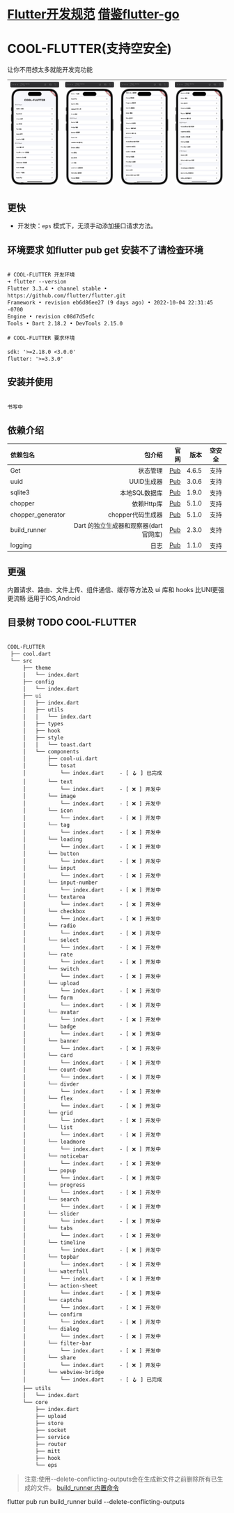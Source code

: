 # [Flutter开发规范](./Flutter开发规范.md) [借鉴flutter-go](https://github.com/alibaba/flutter-go/blob/master/Flutter_Go%20%E4%BB%A3%E7%A0%81%E5%BC%80%E5%8F%91%E8%A7%84%E8%8C%83.md) 

# COOL-FLUTTER(支持空安全)

让你不用想太多就能开发完功能



| <img src="static/1.jpg" width="180"> | <img src="static/2.jpg" width="180"> | <img src="static/3.jpg" width="180"> | <img src="static/4.jpg" width="180"> |
| :----------------------------------- | -----------------------------------: | -----------------------------------: | -----------------------------------: |










## 更快

-   开发快：`eps` 模式下，无须手动添加接口请求方法。



## 环境要求 如flutter pub get 安装不了请检查环境
``` shell

# COOL-FLUTTER 开发环境
➜ flutter --version
Flutter 3.3.4 • channel stable • https://github.com/flutter/flutter.git
Framework • revision eb6d86ee27 (9 days ago) • 2022-10-04 22:31:45 -0700
Engine • revision c08d7d5efc
Tools • Dart 2.18.2 • DevTools 2.15.0

# COOL-FLUTTER 要求环境

sdk: '>=2.18.0 <3.0.0'
flutter: '>=3.3.0'

```
## 安装并使用

``` dart
 
书写中

```

## 依赖介绍

| 依赖包名          |                                包介绍 |                                              官网 |  版本 | 空安全 |
| :---------------- | ------------------------------------: | ------------------------------------------------: | ----: | :----: |
| Get               |                              状态管理 |         [Pub](https://github.com/jonataslaw/getx) | 4.6.5 |  支持  |
| uuid              |                            UUID生成器 |    [Pub](https://pub.flutter-io.cn/packages/uuid) | 3.0.6 |  支持  |
| sqlite3           |                         本地SQL数据库 |           [Pub](https://pub.dev/packages/sqlite3) | 1.9.0 |  支持  |
| chopper           |                            依赖Http库 |           [Pub](https://pub.dev/packages/chopper) | 5.1.0 |  支持  |
| chopper_generator |                     chopper代码生成器 | [Pub](https://pub.dev/packages/chopper_generator) | 5.1.0 |  支持  |
| build_runner      | Dart 的独立生成器和观察器(dart官网库) |      [Pub](https://pub.dev/packages/build_runner) | 2.3.0 |  支持  |
| logging           |                                  日志 | [Pub](https://pub.flutter-io.cn/packages/logging) | 1.1.0 |  支持  |






## 更强

内置请求、路由、文件上传、组件通信、缓存等方法及 ui 库和 hooks
比UNI更强更流畅 适用于IOS,Android


## 目录树 TODO COOL-FLUTTER
```

COOL-FLUTTER
 ├── cool.dart
 └── src
     ├── theme
     │   └── index.dart
     ├── config
     │   └── index.dart
     ├── ui
     │   ├── index.dart
     │   ├── utils
     │   │   └── index.dart
     │   ├── types
     │   ├── hook
     │   ├── style
     │   │   └── toast.dart
     │   └── components
     │       ├── cool-ui.dart
     │       └── tosat
     │           └── index.dart     - [ 🪝 ] 已完成
     │       └── text
     │           └── index.dart     - [ ❌ ] 开发中
     │       └── image
     │           └── index.dart     - [ ❌ ] 开发中
     │       └── icon
     │           └── index.dart     - [ ❌ ] 开发中
     │       └── tag
     │           └── index.dart     - [ ❌ ] 开发中
     │       └── loading
     │           └── index.dart     - [ ❌ ] 开发中
     │       └── button
     │           └── index.dart     - [ ❌ ] 开发中
     │       └── input
     │           └── index.dart     - [ ❌ ] 开发中
     │       └── input-number
     │           └── index.dart     - [ ❌ ] 开发中
     │       └── textarea
     │           └── index.dart     - [ ❌ ] 开发中
     │       └── checkbox
     │           └── index.dart     - [ ❌ ] 开发中
     │       └── radio
     │           └── index.dart     - [ ❌ ] 开发中
     │       └── select
     │           └── index.dart     - [ ❌ ] 开发中
     │       └── rate
     │           └── index.dart     - [ ❌ ] 开发中
     │       └── switch
     │           └── index.dart     - [ ❌ ] 开发中
     │       └── upload
     │           └── index.dart     - [ ❌ ] 开发中
     │       └── form
     │           └── index.dart     - [ ❌ ] 开发中
     │       └── avatar
     │           └── index.dart     - [ ❌ ] 开发中
     │       └── badge
     │           └── index.dart     - [ ❌ ] 开发中
     │       └── banner
     │           └── index.dart     - [ ❌ ] 开发中
     │       └── card
     │           └── index.dart     - [ ❌ ] 开发中
     │       └── count-down
     │           └── index.dart     - [ ❌ ] 开发中
     │       └── divder
     │           └── index.dart     - [ ❌ ] 开发中
     │       └── flex
     │           └── index.dart     - [ ❌ ] 开发中
     │       └── grid
     │           └── index.dart     - [ ❌ ] 开发中
     │       └── list
     │           └── index.dart     - [ ❌ ] 开发中
     │       └── loadmore
     │           └── index.dart     - [ ❌ ] 开发中
     │       └── noticebar
     │           └── index.dart     - [ ❌ ] 开发中
     │       └── popup
     │           └── index.dart     - [ ❌ ] 开发中
     │       └── progress
     │           └── index.dart     - [ ❌ ] 开发中
     │       └── search
     │           └── index.dart     - [ ❌ ] 开发中
     │       └── slider
     │           └── index.dart     - [ ❌ ] 开发中
     │       └── tabs
     │           └── index.dart     - [ ❌ ] 开发中
     │       └── timeline
     │           └── index.dart     - [ ❌ ] 开发中
     │       └── topbar
     │           └── index.dart     - [ ❌ ] 开发中
     │       └── waterfall
     │           └── index.dart     - [ ❌ ] 开发中
     │       └── action-sheet
     │           └── index.dart     - [ ❌ ] 开发中
     │       └── captcha
     │           └── index.dart     - [ ❌ ] 开发中
     │       └── confirm
     │           └── index.dart     - [ ❌ ] 开发中
     │       └── dialog
     │           └── index.dart     - [ ❌ ] 开发中
     │       └── filter-bar
     │           └── index.dart     - [ ❌ ] 开发中
     │       └── share
     │           └── index.dart     - [ ❌ ] 开发中
     │       └── webview-bridge
     │           └── index.dart     - [ 🪝 ] 已完成
     ├── utils
     │   └── index.dart
     └── core
         ├── index.dart
         ├── upload
         ├── store
         ├── socket
         ├── service
         ├── router
         ├── mitt
         ├── hook
         └── eps

 ```


> 注意:使用--delete-conflicting-outputs会在生成新文件之前删除所有已生成的文件。
> [build_runner 内置命令](https://pub.flutter-io.cn/packages/build_runner)

 flutter pub run build_runner build --delete-conflicting-outputs
